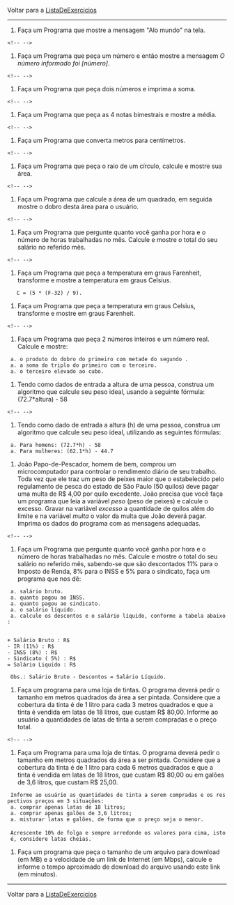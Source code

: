 Voltar para a [ListaDeExercicios](ListaDeExercicios "wikilink")

------------------------------------------------------------------------

1.  Faça um Programa que mostre a mensagem \"Alo mundo\" na tela.

```{=html}
<!-- -->
```
1.  Faça um Programa que peça um número e então mostre a mensagem *O
    número informado foi \[número\]*.

```{=html}
<!-- -->
```
1.  Faça um Programa que peça dois números e imprima a soma.

```{=html}
<!-- -->
```
1.  Faça um Programa que peça as 4 notas bimestrais e mostre a média.

```{=html}
<!-- -->
```
1.  Faça um Programa que converta metros para centímetros.

```{=html}
<!-- -->
```
1.  Faça um Programa que peça o raio de um círculo, calcule e mostre sua
    área.

```{=html}
<!-- -->
```
1.  Faça um Programa que calcule a área de um quadrado, em seguida
    mostre o dobro desta área para o usuário.

```{=html}
<!-- -->
```
1.  Faça um Programa que pergunte quanto você ganha por hora e o número
    de horas trabalhadas no mês. Calcule e mostre o total do seu salário
    no referido mês.

```{=html}
<!-- -->
```
1.  Faça um Programa que peça a temperatura em graus Farenheit,
    transforme e mostre a temperatura em graus Celsius.

`   C = (5 * (F-32) / 9).`

1.  Faça um Programa que peça a temperatura em graus Celsius, transforme
    e mostre em graus Farenheit.

```{=html}
<!-- -->
```
1.  Faça um Programa que peça 2 números inteiros e um número real.
    Calcule e mostre:

` a. o produto do dobro do primeiro com metade do segundo .`\
` a. a soma do triplo do primeiro com o terceiro.`\
` a. o terceiro elevado ao cubo.`

1.  Tendo como dados de entrada a altura de uma pessoa, construa um
    algoritmo que calcule seu peso ideal, usando a seguinte fórmula:
    (72.7\*altura) - 58

```{=html}
<!-- -->
```
1.  Tendo como dado de entrada a altura (h) de uma pessoa, construa um
    algoritmo que calcule seu peso ideal, utilizando as seguintes
    fórmulas:

` a. Para homens: (72.7*h) - 58`\
` a. Para mulheres: (62.1*h) - 44.7`

1.  João Papo-de-Pescador, homem de bem, comprou um microcomputador para
    controlar o rendimento diário de seu trabalho. Toda vez que ele traz
    um peso de peixes maior que o estabelecido pelo regulamento de pesca
    do estado de São Paulo (50 quilos) deve pagar uma multa de R\$ 4,00
    por quilo excedente. João precisa que você faça um programa que leia
    a variável *peso* (peso de peixes) e calcule o excesso. Gravar na
    variável *excesso* a quantidade de quilos além do limite e na
    variável *multa* o valor da multa que João deverá pagar. Imprima os
    dados do programa com as mensagens adequadas.

```{=html}
<!-- -->
```
1.  Faça um Programa que pergunte quanto você ganha por hora e o número
    de horas trabalhadas no mês. Calcule e mostre o total do seu salário
    no referido mês, sabendo-se que são descontados 11% para o Imposto
    de Renda, 8% para o INSS e 5% para o sindicato, faça um programa que
    nos dê:

` a. salário bruto.`\
` a. quanto pagou ao INSS.`\
` a. quanto pagou ao sindicato.`\
` a. o salário líquido.`\
` a. calcule os descontos e o salário líquido, conforme a tabela abaixo:`\
` `

    + Salário Bruto : R$
    - IR (11%) : R$
    - INSS (8%) : R$
    - Sindicato ( 5%) : R$
    = Salário Liquido : R$
      

` Obs.: Salário Bruto - Descontos = Salário Líquido.`

1.  Faça um programa para uma loja de tintas. O programa deverá pedir o
    tamanho em metros quadrados da área a ser pintada. Considere que a
    cobertura da tinta é de 1 litro para cada 3 metros quadrados e que a
    tinta é vendida em latas de 18 litros, que custam R\$ 80,00. Informe
    ao usuário a quantidades de latas de tinta a serem compradas e o
    preço total.

```{=html}
<!-- -->
```
1.  Faça um Programa para uma loja de tintas. O programa deverá pedir o
    tamanho em metros quadrados da área a ser pintada. Considere que a
    cobertura da tinta é de 1 litro para cada 6 metros quadrados e que a
    tinta é vendida em latas de 18 litros, que custam R\$ 80,00 ou em
    galões de 3,6 litros, que custam R\$ 25,00.

` Informe ao usuário as quantidades de tinta a serem compradas e os respectivos preços em 3 situações:`\
` a. comprar apenas latas de 18 litros;`\
` a. comprar apenas galões de 3,6 litros;`\
` a. misturar latas e galões, de forma que o preço seja o menor.`\
\
` Acrescente 10% de folga e sempre arredonde os valores para cima, isto é, considere latas cheias.`

1.  Faça um programa que peça o tamanho de um arquivo para download (em
    MB) e a velocidade de um link de Internet (em Mbps), calcule e
    informe o tempo aproximado de download do arquivo usando este link
    (em minutos).

------------------------------------------------------------------------

Voltar para a [ListaDeExercicios](ListaDeExercicios "wikilink")
